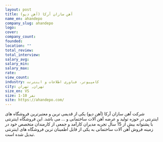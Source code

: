 ```yaml
---
layout: post
title: آهن سازان آرکا (آهن دپو)
name_en: ahandepo
company_slug: ahandepo
logo: 
cover: 
company_count:
founded:
location: ""
total_review: 
total_interview: 
salary_avg: 
salary_min: 
salary_max: 
rate: 
view_count: 
industry: کامپیوتر، فناوری اطلاعات و اینترنت
city: تهران, تهران
size_en: VS
size: 1-10 نفر
site: https://ahandepo.com/
---
```


شرکت آهن سازان آرکا (آهن دپو) یکی از قدیمی ترین و معتبرترین فروشگاه های اینترنتی در حوزه تولید و عرضه آهن آلات ساختمانی و … می باشد. این فروشگاه اینترنتی با پشتوانه بیش از 15 سال تجربه مدیران کارآمد و جمعی از کارمندان متخصص خود در زمینه فروش آهن آلات ساختمانی به یکی از قابل اطمینان ترین فروشگاه های اینترنتی تبدیل شده است.


